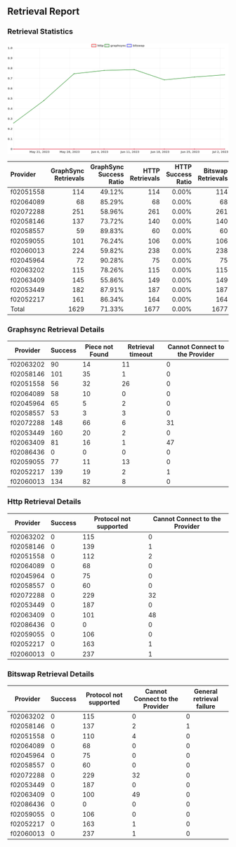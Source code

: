 ## Retrieval Report
### Retrieval Statistics
<img src="https://raw.githubusercontent.com/data-preservation-programs/filplus-checker-assets/main/filecoin-project/filecoin-plus-large-datasets/issues/1874/1688754066976.png"/>

| Provider  | GraphSync Retrievals | GraphSync Success Ratio | HTTP Retrievals | HTTP Success Ratio | Bitswap Retrievals | Bitswap Success Ratio |
| :-------- | -------------------: | ----------------------: | --------------: | -----------------: | -----------------: | --------------------: |
| f02051558 |                  114 |                  49.12% |             114 |              0.00% |                114 |                 0.00% |
| f02064089 |                   68 |                  85.29% |              68 |              0.00% |                 68 |                 0.00% |
| f02072288 |                  251 |                  58.96% |             261 |              0.00% |                261 |                 0.00% |
| f02058146 |                  137 |                  73.72% |             140 |              0.00% |                140 |                 0.00% |
| f02058557 |                   59 |                  89.83% |              60 |              0.00% |                 60 |                 0.00% |
| f02059055 |                  101 |                  76.24% |             106 |              0.00% |                106 |                 0.00% |
| f02060013 |                  224 |                  59.82% |             238 |              0.00% |                238 |                 0.00% |
| f02045964 |                   72 |                  90.28% |              75 |              0.00% |                 75 |                 0.00% |
| f02063202 |                  115 |                  78.26% |             115 |              0.00% |                115 |                 0.00% |
| f02063409 |                  145 |                  55.86% |             149 |              0.00% |                149 |                 0.00% |
| f02053449 |                  182 |                  87.91% |             187 |              0.00% |                187 |                 0.00% |
| f02052217 |                  161 |                  86.34% |             164 |              0.00% |                164 |                 0.00% |
| Total     |                 1629 |                  71.33% |            1677 |              0.00% |               1677 |                 0.00% |

### Graphsync Retrieval Details
| Provider  | Success | Piece not Found | Retrieval timeout | Cannot Connect to the Provider |
| --------- | ------- | --------------- | ----------------- | ------------------------------ |
| f02063202 | 90      | 14              | 11                | 0                              |
| f02058146 | 101     | 35              | 1                 | 0                              |
| f02051558 | 56      | 32              | 26                | 0                              |
| f02064089 | 58      | 10              | 0                 | 0                              |
| f02045964 | 65      | 5               | 2                 | 0                              |
| f02058557 | 53      | 3               | 3                 | 0                              |
| f02072288 | 148     | 66              | 6                 | 31                             |
| f02053449 | 160     | 20              | 2                 | 0                              |
| f02063409 | 81      | 16              | 1                 | 47                             |
| f02086436 | 0       | 0               | 0                 | 0                              |
| f02059055 | 77      | 11              | 13                | 0                              |
| f02052217 | 139     | 19              | 2                 | 1                              |
| f02060013 | 134     | 82              | 8                 | 0                              |

### Http Retrieval Details
| Provider  | Success | Protocol not supported | Cannot Connect to the Provider |
| --------- | ------- | ---------------------- | ------------------------------ |
| f02063202 | 0       | 115                    | 0                              |
| f02058146 | 0       | 139                    | 1                              |
| f02051558 | 0       | 112                    | 2                              |
| f02064089 | 0       | 68                     | 0                              |
| f02045964 | 0       | 75                     | 0                              |
| f02058557 | 0       | 60                     | 0                              |
| f02072288 | 0       | 229                    | 32                             |
| f02053449 | 0       | 187                    | 0                              |
| f02063409 | 0       | 101                    | 48                             |
| f02086436 | 0       | 0                      | 0                              |
| f02059055 | 0       | 106                    | 0                              |
| f02052217 | 0       | 163                    | 1                              |
| f02060013 | 0       | 237                    | 1                              |

### Bitswap Retrieval Details
| Provider  | Success | Protocol not supported | Cannot Connect to the Provider | General retrieval failure |
| --------- | ------- | ---------------------- | ------------------------------ | ------------------------- |
| f02063202 | 0       | 115                    | 0                              | 0                         |
| f02058146 | 0       | 137                    | 2                              | 1                         |
| f02051558 | 0       | 110                    | 4                              | 0                         |
| f02064089 | 0       | 68                     | 0                              | 0                         |
| f02045964 | 0       | 75                     | 0                              | 0                         |
| f02058557 | 0       | 60                     | 0                              | 0                         |
| f02072288 | 0       | 229                    | 32                             | 0                         |
| f02053449 | 0       | 187                    | 0                              | 0                         |
| f02063409 | 0       | 100                    | 49                             | 0                         |
| f02086436 | 0       | 0                      | 0                              | 0                         |
| f02059055 | 0       | 106                    | 0                              | 0                         |
| f02052217 | 0       | 163                    | 1                              | 0                         |
| f02060013 | 0       | 237                    | 1                              | 0                         |
